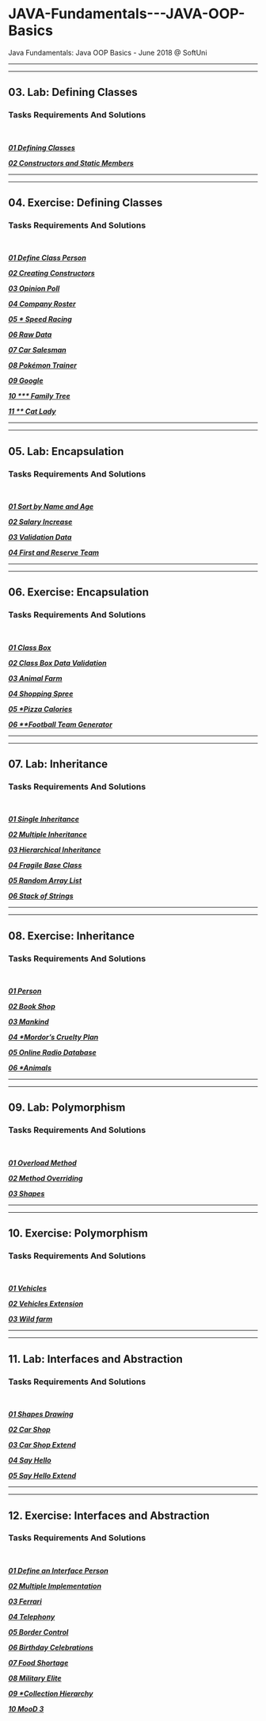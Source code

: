 JAVA-Fundamentals---JAVA-OOP-Basics
===================================

Java Fundamentals: Java OOP Basics - June 2018 @ SoftUni

---
---

## 03. Lab: Defining Classes

### Tasks Requirements And Solutions
<br>

***<a title="01 Defining Classes" href="https://github.com/TsvetanNikolov123/Java---OOP-Basics/tree/master/3%20DEFINING%20CLASSES#0301-defining-classes">01 Defining Classes</a>***

***<a title="02 Constructors and Static Members" href="https://github.com/TsvetanNikolov123/Java---OOP-Basics/tree/master/3%20DEFINING%20CLASSES#0302-constructors-and-static-members">02 Constructors and Static Members</a>***

---
---

## 04. Exercise: Defining Classes

### Tasks Requirements And Solutions
<br>

***<a title="01 Define Class Person" href="https://github.com/TsvetanNikolov123/Java---OOP-Basics/tree/master/4%20EXERCISE%20DEFINING%20CLASSES#0401-define-class-person">01 Define Class Person</a>***

***<a title="02 Creating Constructors" href="https://github.com/TsvetanNikolov123/Java---OOP-Basics/tree/master/4%20EXERCISE%20DEFINING%20CLASSES#0402-creating-constructors">02 Creating Constructors</a>***

***<a title="03 Opinion Poll" href="https://github.com/TsvetanNikolov123/Java---OOP-Basics/tree/master/4%20EXERCISE%20DEFINING%20CLASSES#0403-opinion-poll">03 Opinion Poll</a>***

***<a title="04 Company Roster" href="https://github.com/TsvetanNikolov123/Java---OOP-Basics/tree/master/4%20EXERCISE%20DEFINING%20CLASSES#0404-company-roster">04 Company Roster</a>***

***<a title="05 * Speed Racing" href="https://github.com/TsvetanNikolov123/Java---OOP-Basics/tree/master/4%20EXERCISE%20DEFINING%20CLASSES#0405--speed-racing">05 * Speed Racing</a>***

***<a title="06 Raw Data" href="https://github.com/TsvetanNikolov123/Java---OOP-Basics/tree/master/4%20EXERCISE%20DEFINING%20CLASSES#0406-raw-data">06 Raw Data</a>***

***<a title="07 Car Salesman" href="https://github.com/TsvetanNikolov123/Java---OOP-Basics/tree/master/4%20EXERCISE%20DEFINING%20CLASSES#0407-car-salesman">07 Car Salesman</a>***

***<a title="08 Pokémon Trainer" href="https://github.com/TsvetanNikolov123/Java---OOP-Basics/tree/master/4%20EXERCISE%20DEFINING%20CLASSES#0408-pok%C3%A9mon-trainer">08 Pokémon Trainer</a>***

***<a title="09 Google" href="https://github.com/TsvetanNikolov123/Java---OOP-Basics/tree/master/4%20EXERCISE%20DEFINING%20CLASSES#0409-google">09 Google</a>***

***<a title="10 *** Family Tree" href="https://github.com/TsvetanNikolov123/Java---OOP-Basics/tree/master/4%20EXERCISE%20DEFINING%20CLASSES#0410--family-tree">10 *** Family Tree</a>***

***<a title="11 ** Cat Lady" href="https://github.com/TsvetanNikolov123/Java---OOP-Basics/tree/master/4%20EXERCISE%20DEFINING%20CLASSES#0511--cat-lady">11 ** Cat Lady</a>***

---
---

## 05. Lab: Encapsulation

### Tasks Requirements And Solutions
<br>

***<a title="01 Sort by Name and Age" href="https://github.com/TsvetanNikolov123/Java---OOP-Basics/tree/master/5%20ENCAPSULATION#0501-sort-by-name-and-age">01 Sort by Name and Age</a>***

***<a title="02 Salary Increase" href="https://github.com/TsvetanNikolov123/Java---OOP-Basics/tree/master/5%20ENCAPSULATION#0502-salary-increase">02 Salary Increase</a>***

***<a title="03 Validation Data" href="https://github.com/TsvetanNikolov123/Java---OOP-Basics/tree/master/5%20ENCAPSULATION#0503-validation-data">03 Validation Data</a>***

***<a title="04 First and Reserve Team" href="https://github.com/TsvetanNikolov123/Java---OOP-Basics/tree/master/5%20ENCAPSULATION#0504-first-and-reserve-team">04 First and Reserve Team</a>***

---
---

## 06. Exercise: Encapsulation

### Tasks Requirements And Solutions
<br>

***<a title="01 Class Box" href="https://github.com/TsvetanNikolov123/Java---OOP-Basics/tree/master/6%20EXERCISE%20ENCAPSULATION#0601-class-box">01 Class Box</a>***

***<a title="02 Class Box Data Validation" href="https://github.com/TsvetanNikolov123/Java---OOP-Basics/tree/master/6%20EXERCISE%20ENCAPSULATION#0602-class-box-data-validation">02 Class Box Data Validation</a>***

***<a title="03 Animal Farm" href="https://github.com/TsvetanNikolov123/Java---OOP-Basics/tree/master/6%20EXERCISE%20ENCAPSULATION#0603-animal-farm">03 Animal Farm</a>***

***<a title="04 Shopping Spree" href="https://github.com/TsvetanNikolov123/Java---OOP-Basics/tree/master/6%20EXERCISE%20ENCAPSULATION#0604-shopping-spree">04 Shopping Spree</a>***

***<a title="05 *Pizza Calories" href="https://github.com/TsvetanNikolov123/Java---OOP-Basics/tree/master/6%20EXERCISE%20ENCAPSULATION#0605-pizza-calories">05 \*Pizza Calories</a>***

***<a title="06 **Football Team Generator" href="https://github.com/TsvetanNikolov123/Java---OOP-Basics/tree/master/6%20EXERCISE%20ENCAPSULATION#0506-football-team-generator">06 \*\*Football Team Generator</a>***

---
---

## 07. Lab: Inheritance

### Tasks Requirements And Solutions
<br>

***<a title="01 Single Inheritance" href="https://github.com/TsvetanNikolov123/Java---OOP-Basics/tree/master/7%20INHERITANCE#0701-single-inheritance">01 Single Inheritance</a>***

***<a title="02 Multiple Inheritance" href="https://github.com/TsvetanNikolov123/Java---OOP-Basics/tree/master/7%20INHERITANCE#0702-multiple-inheritance">02 Multiple Inheritance</a>***

***<a title="03 Hierarchical Inheritance" href="https://github.com/TsvetanNikolov123/Java---OOP-Basics/tree/master/7%20INHERITANCE#0703-hierarchical-inheritance">03 Hierarchical Inheritance</a>***

***<a title="04 Fragile Base Class" href="https://github.com/TsvetanNikolov123/Java---OOP-Basics/tree/master/7%20INHERITANCE#0704-fragile-base-class">04 Fragile Base Class</a>***

***<a title="05 Random Array List" href="https://github.com/TsvetanNikolov123/Java---OOP-Basics/tree/master/7%20INHERITANCE#0705-random-array-list">05 Random Array List</a>***

***<a title="06 Stack of Strings" href="https://github.com/TsvetanNikolov123/Java---OOP-Basics/tree/master/7%20INHERITANCE#0706-stack-of-strings">06 Stack of Strings</a>***

---
---

## 08. Exercise: Inheritance

### Tasks Requirements And Solutions
<br>

***<a title="01 Person" href="https://github.com/TsvetanNikolov123/Java---OOP-Basics/tree/master/8%20EXERCISE%20INHERITANCE#0801-person">01 Person</a>***

***<a title="02 Book Shop" href="https://github.com/TsvetanNikolov123/Java---OOP-Basics/tree/master/8%20EXERCISE%20INHERITANCE#0802-book-shop">02 Book Shop</a>***

***<a title="03 Mankind" href="https://github.com/TsvetanNikolov123/Java---OOP-Basics/tree/master/8%20EXERCISE%20INHERITANCE#0803-mankind">03 Mankind</a>***

***<a title="04 *Mordor’s Cruelty Plan" href="https://github.com/TsvetanNikolov123/Java---OOP-Basics/tree/master/8%20EXERCISE%20INHERITANCE#0804-mordors-cruelty-plan">04 \*Mordor’s Cruelty Plan</a>***

***<a title="05 Online Radio Database" href="https://github.com/TsvetanNikolov123/Java---OOP-Basics/tree/master/8%20EXERCISE%20INHERITANCE#0805-online-radio-database">05 Online Radio Database</a>***

***<a title="06 *Animals" href="https://github.com/TsvetanNikolov123/Java---OOP-Basics/tree/master/8%20EXERCISE%20INHERITANCE#0806-animals">06 \*Animals</a>***

---
---

## 09. Lab: Polymorphism

### Tasks Requirements And Solutions
<br>

***<a title="01 Overload Method" href="https://github.com/TsvetanNikolov123/Java---OOP-Basics/tree/master/9%20POLYMORPHISM#0901-overload-method">01 Overload Method</a>***

***<a title="02 Method Overriding" href="https://github.com/TsvetanNikolov123/Java---OOP-Basics/tree/master/9%20POLYMORPHISM#0902-method-overriding">02 Method Overriding</a>***

***<a title="03 Shapes" href="https://github.com/TsvetanNikolov123/Java---OOP-Basics/tree/master/9%20POLYMORPHISM#0903-shapes">03 Shapes</a>***

---
---

## 10. Exercise: Polymorphism

### Tasks Requirements And Solutions
<br>

***<a title="01 Vehicles" href="https://github.com/TsvetanNikolov123/Java---OOP-Basics/tree/master/10%20EXERCISE%20POLYMORPHISM#1001-vehicles">01 Vehicles</a>***

***<a title="02 Vehicles Extension" href="https://github.com/TsvetanNikolov123/Java---OOP-Basics/tree/master/10%20EXERCISE%20POLYMORPHISM#1002-vehicles-extension">02 Vehicles Extension</a>***

***<a title="03 Wild farm" href="https://github.com/TsvetanNikolov123/Java---OOP-Basics/tree/master/10%20EXERCISE%20POLYMORPHISM#1003-wild-farm">03 Wild farm</a>***

---
---

## 11. Lab: Interfaces and Abstraction

### Tasks Requirements And Solutions
<br>

***<a title="01 Shapes Drawing" href="https://github.com/TsvetanNikolov123/Java---OOP-Basics/tree/master/11%20INTERFACES%20AND%20ABSTRACTION#1101-shapes-drawing">01 Shapes Drawing</a>***

***<a title="02 Car Shop" href="https://github.com/TsvetanNikolov123/Java---OOP-Basics/tree/master/11%20INTERFACES%20AND%20ABSTRACTION#1102-car-shop">02 Car Shop</a>***

***<a title="03 Car Shop Extend" href="https://github.com/TsvetanNikolov123/Java---OOP-Basics/tree/master/11%20INTERFACES%20AND%20ABSTRACTION#1103-car-shop-extend">03 Car Shop Extend</a>***

***<a title="04 Say Hello" href="https://github.com/TsvetanNikolov123/Java---OOP-Basics/tree/master/11%20INTERFACES%20AND%20ABSTRACTION#1104-say-hello">04 Say Hello</a>***

***<a title="05 Say Hello Extend" href="https://github.com/TsvetanNikolov123/Java---OOP-Basics/tree/master/11%20INTERFACES%20AND%20ABSTRACTION#1105-say-hello-extend">05 Say Hello Extend</a>***

---
---

## 12. Exercise: Interfaces and Abstraction

### Tasks Requirements And Solutions
<br>

***<a title="01 Define an Interface Person" href="https://github.com/TsvetanNikolov123/Java---OOP-Basics/tree/master/12%20EXERCISE%20INTERFACES%20AND%20ABSTRACTION#1201-define-an-interface-person">01 Define an Interface Person</a>***

***<a title="02 Multiple Implementation" href="https://github.com/TsvetanNikolov123/Java---OOP-Basics/tree/master/12%20EXERCISE%20INTERFACES%20AND%20ABSTRACTION#1202-multiple-implementation">02 Multiple Implementation</a>***

***<a title="03 Ferrari" href="https://github.com/TsvetanNikolov123/Java---OOP-Basics/tree/master/12%20EXERCISE%20INTERFACES%20AND%20ABSTRACTION#1203-ferrari">03 Ferrari</a>***

***<a title="04 Telephony" href="https://github.com/TsvetanNikolov123/Java---OOP-Basics/tree/master/12%20EXERCISE%20INTERFACES%20AND%20ABSTRACTION#1204-telephony">04 Telephony</a>***

***<a title="05 Border Control" href="https://github.com/TsvetanNikolov123/Java---OOP-Basics/tree/master/12%20EXERCISE%20INTERFACES%20AND%20ABSTRACTION#1205-border-control">05 Border Control</a>***

***<a title="06 Birthday Celebrations" href="https://github.com/TsvetanNikolov123/Java---OOP-Basics/tree/master/12%20EXERCISE%20INTERFACES%20AND%20ABSTRACTION#1206-birthday-celebrations">06 Birthday Celebrations</a>***

***<a title="07 Food Shortage" href="https://github.com/TsvetanNikolov123/Java---OOP-Basics/tree/master/12%20EXERCISE%20INTERFACES%20AND%20ABSTRACTION#1207-food-shortage">07 Food Shortage</a>***

***<a title="08 Military Elite" href="https://github.com/TsvetanNikolov123/Java---OOP-Basics/tree/master/12%20EXERCISE%20INTERFACES%20AND%20ABSTRACTION#1208-military-elite">08 Military Elite</a>***

***<a title="09 *Collection Hierarchy" href="https://github.com/TsvetanNikolov123/Java---OOP-Basics/tree/master/12%20EXERCISE%20INTERFACES%20AND%20ABSTRACTION#1209-collection-hierarchy">09 \*Collection Hierarchy</a>***

***<a title="10 MooD 3" href="https://github.com/TsvetanNikolov123/Java---OOP-Basics/tree/master/12%20EXERCISE%20INTERFACES%20AND%20ABSTRACTION#1210-mood-3">10 MooD 3</a>***

